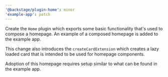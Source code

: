 ```yaml
---
'@backstage/plugin-home': minor
'example-app': patch
---
```


Create the `Home` plugin which exports some basic functionality that's used to compose a homepage. An example of a composed homepage is added to the example app.

This change also introduces the `createCardExtension` which creates a lazy loaded card that is intended to be used for homepage components.

Adoption of this homepage requires setup similar to what can be found in the example app.
